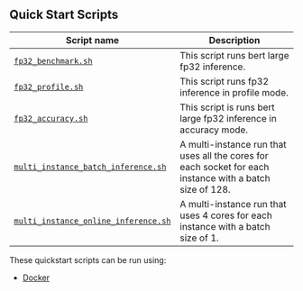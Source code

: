 <!--- 40. Quick Start Scripts -->
## Quick Start Scripts

| Script name | Description |
|-------------|-------------|
| [`fp32_benchmark.sh`](fp32_benchmark.sh) | This script runs bert large fp32 inference. |
| [`fp32_profile.sh`](fp32_profile.sh) | This script runs fp32 inference in profile mode. |
| [`fp32_accuracy.sh`](fp32_accuracy.sh) | This script is runs bert large fp32 inference in accuracy mode. |
| [`multi_instance_batch_inference.sh`](multi_instance_batch_inference.sh) | A multi-instance run that uses all the cores for each socket for each instance with a batch size of 128. |
| [`multi_instance_online_inference.sh`](multi_instance_online_inference.sh) | A multi-instance run that uses 4 cores for each instance with a batch size of 1. |

These quickstart scripts can be run using:
* [Docker](#docker)
